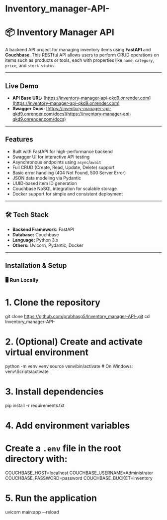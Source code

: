 # Inventory_manager-API-
# 📦 Inventory Manager API

A backend API project for managing inventory items using **FastAPI** and **Couchbase**. This RESTful API allows users to perform CRUD operations on items such as products or tools, each with properties like `name`, `category`, `price`, and `stock status`.

---

## Live Demo

- **API Base URL:** [https://inventory-manager-api-qkd9.onrender.com](https://inventory-manager-api-qkd9.onrender.com)
- **Swagger Docs:** [https://inventory-manager-api-qkd9.onrender.com/docs](https://inventory-manager-api-qkd9.onrender.com/docs)

---

## Features

- Built with FastAPI for high-performance backend
-  Swagger UI for interactive API testing
-  Asynchronous endpoints using `async`/`await`
-  Full CRUD (Create, Read, Update, Delete) support
-  Basic error handling (404 Not Found, 500 Server Error)
-  JSON data modeling via Pydantic
-  UUID-based item ID generation
-  Couchbase NoSQL integration for scalable storage
-  Docker support for simple and consistent deployment

---

## 🛠️ Tech Stack

- **Backend Framework:** FastAPI
- **Database:** Couchbase
- **Language:** Python 3.x
- **Others:** Uvicorn, Pydantic, Docker

---

##  Installation & Setup

### 🖥️ Run Locally
# 1. Clone the repository
git clone https://github.com/prabhasg5/Inventory_manager-API-.git
cd Inventory_manager-API-

# 2. (Optional) Create and activate virtual environment
python -m venv venv
source venv/bin/activate  # On Windows: venv\Scripts\activate

# 3. Install dependencies
pip install -r requirements.txt

# 4. Add environment variables
# Create a `.env` file in the root directory with:
COUCHBASE_HOST=localhost
COUCHBASE_USERNAME=Administrator
COUCHBASE_PASSWORD=password
COUCHBASE_BUCKET=inventory

# 5. Run the application
uvicorn main:app --reload
